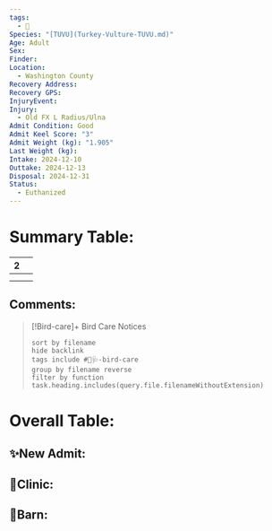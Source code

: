 ```yaml
---
tags:
  - 🦅
Species: "[TUVU](Turkey-Vulture-TUVU.md)"
Age: Adult
Sex: 
Finder: 
Location:
  - Washington County
Recovery Address: 
Recovery GPS: 
InjuryEvent: 
Injury:
  - Old FX L Radius/Ulna
Admit Condition: Good
Admit Keel Score: "3"
Admit Weight (kg): "1.905"
Last Weight (kg): 
Intake: 2024-12-10
Outtake: 2024-12-13
Disposal: 2024-12-31
Status:
  - Euthanized
---
```


# Summary Table:

<div><table class="dataview table-view-table"><thead class="table-view-thead"><tr class="table-view-tr-header"><th class="table-view-th"><span></span><span class="dataview small-text">2</span></th><th class="table-view-th"><span></span></th></tr></thead><tbody class="table-view-tbody"><tr><td><span></span></td><td><span></span></td></tr><tr><td><span></span></td><td><span></span></td></tr></tbody></table></div>

## Comments:

> [!Bird-care]+ Bird Care Notices
>   ```tasks 
>   sort by filename
>   hide backlink
>   tags include #🦅🩺-bird-care 
>   group by filename reverse
>   filter by function task.heading.includes(query.file.filenameWithoutExtension)
>   ```

# Overall Table:

## ✨New Admit:



## 🏥Clinic:



## 🏡Barn:


